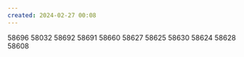 ```yaml
---
created: 2024-02-27 00:08
---
```

58696
58032
58692
58691
58660
58627
58625
58630
58624
58628
58608
